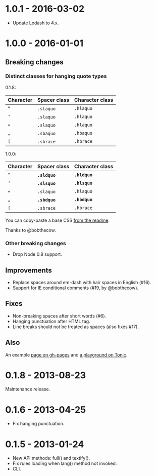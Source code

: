 # 1.0.1 - 2016-03-02

* Update Lodash to 4.x.

# 1.0.0 - 2016-01-01

## Breaking changes

### Distinct classes for hanging quote types

0.1.8:

| Character | Spacer class | Character class |
| --------- | ------------ | --------------- |
| `“` | `.slaquo` | `.hlaquo` |
| `‘` | `.slaquo` | `.hlaquo` |
| `«` | `.slaquo` | `.hlaquo` |
| `„` | `.sbaquo` | `.hbaquo` |
| `(` | `.sbrace` | `.hbrace` |

1.0.0:

| Character | Spacer class | Character class |
| --------- | ------------ | --------------- |
| `“` | **`.sldquo`** | **`.hldquo`** |
| `‘` | **`.slsquo`** | **`.hlsquo`** |
| `«` | `.slaquo` | `.hlaquo` |
| `„` | **`.sbdquo`** | **`.hbdquo`** |
| `(` | `.sbrace` | `.hbrace` |

You can copy-paste a base CSS [from the readme](https://github.com/sapegin/richtypo.js#styles).

Thanks to @bobthecow.

### Other breaking changes

* Drop Node 0.8 support.

## Improvements

* Replace spaces around em-dash with hair spaces in English (#16).
* Support for IE conditional comments (#19, by @bobthecow).

## Fixes

* Non-breaking spaces after short words (#6).
* Hanging punctuation after HTML tag.
* Line breaks should not be treated as spaces (also fixes #17).

## Also

An example [page on gh-pages](http://sapegin.github.io/richtypo.js/) and [a playground on Tonic](https://tonicdev.com/npm/richtypo).

# 0.1.8 - 2013-08-23

Maintenance release.

# 0.1.6 - 2013-04-25

* Fix hanging punctuation.

# 0.1.5 - 2013-01-24

* New API methods: full() and textify().
* Fix rules loading when lang() method not invoked.
* CLI.
